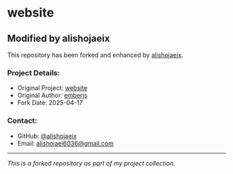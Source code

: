 # website

## Modified by alishojaeix

This repository has been forked and enhanced by [alishojaeix](https://github.com/alishojaeix).

### Project Details:
- Original Project: [website](https://github.com/emberjs/website)
- Original Author: [emberjs](https://github.com/emberjs)
- Fork Date: 2025-04-17

### Contact:
- GitHub: [@alishojaeix](https://github.com/alishojaeix)
- Email: alishojaei6036@gmail.com

---
*This is a forked repository as part of my project collection.*
